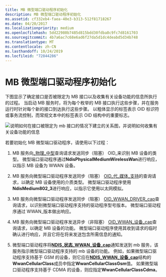 ```yaml
---
title: MB 微型端口驱动程序初始化
description: MB 微型端口驱动程序初始化
ms.assetid: cf332eb4-faea-40e3-b313-512f81718267
ms.date: 04/20/2017
ms.localizationpriority: medium
ms.openlocfilehash: 5dd22980b7485d815bdd30fdba8c9fc7d8161703
ms.sourcegitcommit: 4b7a6ac7c68e6ad6f27da5d1dc4deabd5d34b748
ms.translationtype: MT
ms.contentlocale: zh-CN
ms.lasthandoff: 10/24/2019
ms.locfileid: "72844286"
---
```

# <a name="mb-miniport-driver-initialization"></a>MB 微型端口驱动程序初始化


下图显示了确定接口是否被限定为 MB 接口以及收集有关设备功能的信息所执行的过程。 当启动 MB 服务时，将为每个枚举的 MB 接口执行这些步骤，并在服务运行时针对每个新的接口到达执行这些步骤。 以粗体显示的标签表示 OID 标识符或事务流控制，而常规文本中的标签表示 OID 结构中的重要标志。

![说明如何在接口被限定为 mb 接口的情况下建立的关系图，并说明如何收集有关设备功能的信息](images/wwandriverinitproc.png)

若要初始化 MB 微型端口驱动程序，请使用以下过程：

1.  MB 服务向[\_物理\_中型](https://docs.microsoft.com/windows-hardware/drivers/network/oid-gen-physical-medium)查询请求发送同步（阻塞） OID\_来识别 MB 设备的类型。 微型端口驱动程序通过**NdisPhysicalMediumWirelessWan**进行响应，以指示 MB 设备为 WWAN 设备。

2.  MB 服务向微型端口驱动程序发送同步（阻塞） [OID\_代\_媒体\_支持](https://docs.microsoft.com/windows-hardware/drivers/network/oid-gen-media-supported)的查询请求，以确定 MB 设备使用的介质类型。 微型端口驱动程序使用**NdisMedium802\_3**进行响应，以指示它使用以太网模拟。

3.  MB 服务向微型端口驱动程序发送同步（阻塞） [OID\_WWAN\_DRIVER\_cap](https://docs.microsoft.com/windows-hardware/drivers/network/oid-wwan-driver-caps)查询请求，以识别微型端口驱动程序支持的驱动程序型号版本。 微型端口驱动程序通过 WWAN\_版本做出响应。

4.  MB 服务向微型端口驱动程序发送异步（非阻塞） [OID\_WWAN\_设备\_cap](https://docs.microsoft.com/windows-hardware/drivers/network/oid-wwan-device-caps)查询请求，以确定 MB 设备的功能。 微型端口驱动程序使用其收到请求的临时确认进行响应，并且它将在将来发送包含所需信息的通知。

5.  微型端口驱动程序将[**NDIS\_状态\_WWAN\_设备\_cap**](https://docs.microsoft.com/windows-hardware/drivers/network/ndis-status-wwan-device-caps)通知发送到 mb 服务，该服务指示微型端口驱动程序支持的 mb 设备的功能。 例如，如果微型端口驱动程序支持基于 GSM 的设备，则它应在[**NDIS\_WWAN\_设备\_cap**](https://docs.microsoft.com/windows-hardware/drivers/ddi/ndiswwan/ns-ndiswwan-_ndis_wwan_device_caps)结构的**WwanCellularClass**成员中指定**WwanCellularClassGsm**值。 如果微型端口驱动程序支持基于 CDMA 的设备，则应指定**WwanCellularClassCdma**。

 

 





